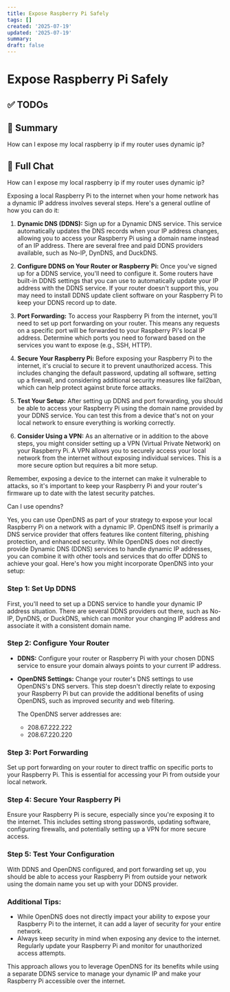 ```yaml
---
title: Expose Raspberry Pi Safely
tags: []
created: '2025-07-19'
updated: '2025-07-19'
summary:
draft: false
---
```


# Expose Raspberry Pi Safely

## ✅ TODOs


## 📌 Summary
How can I expose my local raspberry ip if my router uses dynamic ip?

## 🧠 Full Chat


How can I expose my local raspberry ip if my router uses dynamic ip? 

Exposing a local Raspberry Pi to the internet when your home network has a dynamic IP address involves several steps. Here's a general outline of how you can do it:

1. **Dynamic DNS (DDNS):** Sign up for a Dynamic DNS service. This service automatically updates the DNS records when your IP address changes, allowing you to access your Raspberry Pi using a domain name instead of an IP address. There are several free and paid DDNS providers available, such as No-IP, DynDNS, and DuckDNS.

2. **Configure DDNS on Your Router or Raspberry Pi:** Once you've signed up for a DDNS service, you'll need to configure it. Some routers have built-in DDNS settings that you can use to automatically update your IP address with the DDNS service. If your router doesn't support this, you may need to install DDNS update client software on your Raspberry Pi to keep your DDNS record up to date.

3. **Port Forwarding:** To access your Raspberry Pi from the internet, you'll need to set up port forwarding on your router. This means any requests on a specific port will be forwarded to your Raspberry Pi's local IP address. Determine which ports you need to forward based on the services you want to expose (e.g., SSH, HTTP).

4. **Secure Your Raspberry Pi:** Before exposing your Raspberry Pi to the internet, it's crucial to secure it to prevent unauthorized access. This includes changing the default password, updating all software, setting up a firewall, and considering additional security measures like fail2ban, which can help protect against brute force attacks.

5. **Test Your Setup:** After setting up DDNS and port forwarding, you should be able to access your Raspberry Pi using the domain name provided by your DDNS service. You can test this from a device that's not on your local network to ensure everything is working correctly.

6. **Consider Using a VPN:** As an alternative or in addition to the above steps, you might consider setting up a VPN (Virtual Private Network) on your Raspberry Pi. A VPN allows you to securely access your local network from the internet without exposing individual services. This is a more secure option but requires a bit more setup.

Remember, exposing a device to the internet can make it vulnerable to attacks, so it's important to keep your Raspberry Pi and your router's firmware up to date with the latest security patches.

Can I use opendns? 

Yes, you can use OpenDNS as part of your strategy to expose your local Raspberry Pi on a network with a dynamic IP. OpenDNS itself is primarily a DNS service provider that offers features like content filtering, phishing protection, and enhanced security. While OpenDNS does not directly provide Dynamic DNS (DDNS) services to handle dynamic IP addresses, you can combine it with other tools and services that do offer DDNS to achieve your goal. Here's how you might incorporate OpenDNS into your setup:

### Step 1: Set Up DDNS
First, you'll need to set up a DDNS service to handle your dynamic IP address situation. There are several DDNS providers out there, such as No-IP, DynDNS, or DuckDNS, which can monitor your changing IP address and associate it with a consistent domain name.

### Step 2: Configure Your Router
- **DDNS:** Configure your router or Raspberry Pi with your chosen DDNS service to ensure your domain always points to your current IP address.
- **OpenDNS Settings:** Change your router's DNS settings to use OpenDNS's DNS servers. This step doesn't directly relate to exposing your Raspberry Pi but can provide the additional benefits of using OpenDNS, such as improved security and web filtering.
  
  The OpenDNS server addresses are:
  - 208.67.222.222
  - 208.67.220.220

### Step 3: Port Forwarding
Set up port forwarding on your router to direct traffic on specific ports to your Raspberry Pi. This is essential for accessing your Pi from outside your local network.

### Step 4: Secure Your Raspberry Pi
Ensure your Raspberry Pi is secure, especially since you're exposing it to the internet. This includes setting strong passwords, updating software, configuring firewalls, and potentially setting up a VPN for more secure access.

### Step 5: Test Your Configuration
With DDNS and OpenDNS configured, and port forwarding set up, you should be able to access your Raspberry Pi from outside your network using the domain name you set up with your DDNS provider.

### Additional Tips:
- While OpenDNS does not directly impact your ability to expose your Raspberry Pi to the internet, it can add a layer of security for your entire network.
- Always keep security in mind when exposing any device to the internet. Regularly update your Raspberry Pi and monitor for unauthorized access attempts.

This approach allows you to leverage OpenDNS for its benefits while using a separate DDNS service to manage your dynamic IP and make your Raspberry Pi accessible over the internet.